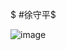 $ #徐守平$

![image](https://github.com/user-attachments/assets/30faadba-321b-4234-9165-98f54554918a)

